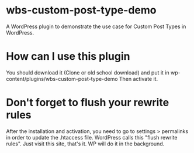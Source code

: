 # wbs-custom-post-type-demo
A WordPress plugin to demonstrate the use case for Custom Post Types in WordPress.

# How can I use this plugin
You should download it (Clone or old school download) and put it in wp-content/plugins/wbs-custom-post-type-demo
Then activate it.

# Don't forget to flush your rewrite rules
After the installation and activation, you need to go to settings > permalinks in order to update the .htaccess file.
WordPress calls this "flush rewrite rules". Just visit this site, that's it. WP will do it in the background.
